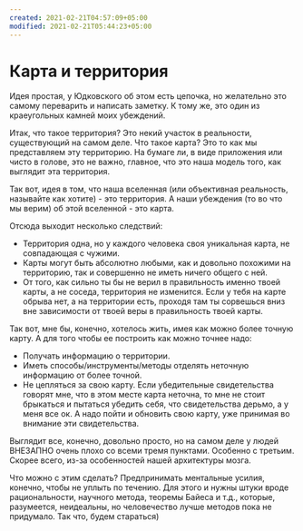 ```yaml
---
created: 2021-02-21T04:57:09+05:00
modified: 2021-02-21T05:44:23+05:00
---
```


# Карта и территория

Идея простая, у Юдковского об этом есть цепочка, но желательно это самому переварить и написать заметку. К тому же, это один из краеугольных камней моих убеждений.

Итак, что такое территория? Это некий участок в реальности, существующий на самом деле. Что такое карта? Это то как мы представляем эту территорию. На бумаге ли, в виде приложения или чисто в голове, это не важно, главное, что это наша модель того, как выглядит эта территория.

Так вот, идея в том, что наша вселенная (или объективная реальность, называйте как хотите) - это территория. А наши убеждения (то во что мы верим) об этой вселенной - это карта.

Отсюда выходит несколько следствий:

- Территория одна, но у каждого человека своя уникальная карта, не совпадающая с чужими.
- Карты могут быть абсолютно любыми, как и довольно похожими на территорию, так и совершенно не иметь ничего общего с ней.
- От того, как сильно ты бы не верил в правильность именно твоей карты, а не соседа, территория не изменится. Если у тебя на карте обрыва нет, а на территории есть, проходя там ты сорвешься вниз вне зависимости от твоей веры в правильность твоей карты.

Так вот, мне бы, конечно, хотелось жить, имея как можно более точную карту. А для того чтобы ее построить как можно точнее надо:

- Получать информацию о территории.
- Иметь способы/инструменты/методы отделять неточную информацию от более точной.
- Не цепляться за свою карту. Если убедительные свидетельства говорят мне, что в этом месте карта неточна, то мне не стоит брыкаться и пытаться убедить себя, что свидетельства дерьмо, а у меня все ок. А надо пойти и обновить свою карту, уже принимая во внимание эти свидетельства.

Выглядит все, конечно, довольно просто, но на  самом деле у людей ВНЕЗАПНО очень плохо со всеми тремя пунктами. Особенно с третьим. Скорее всего, из-за особенностей нашей архитектуры мозга.

Что можно с этим сделать? Предпринимать ментальные усилия, конечно, чтобы не уплыть по течению. Для этого и нужны штуки вроде рациональности, научного метода, теоремы Байеса и т.д., которые, разумеется, неидеальны, но человечество лучше методов пока не придумало. Так что, будем стараться)